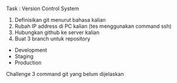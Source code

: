 Task : Version Control System

1. Definisikan git menurut bahasa kalian
2. Rubah IP address di PC kalian (tes menggunakan command ssh)
3. Hubungkan github ke server kalian
4. Buat 3 branch untuk repository
  - Development
  - Staging
  - Production

Challenge
3 command git yang belum dijelaskan